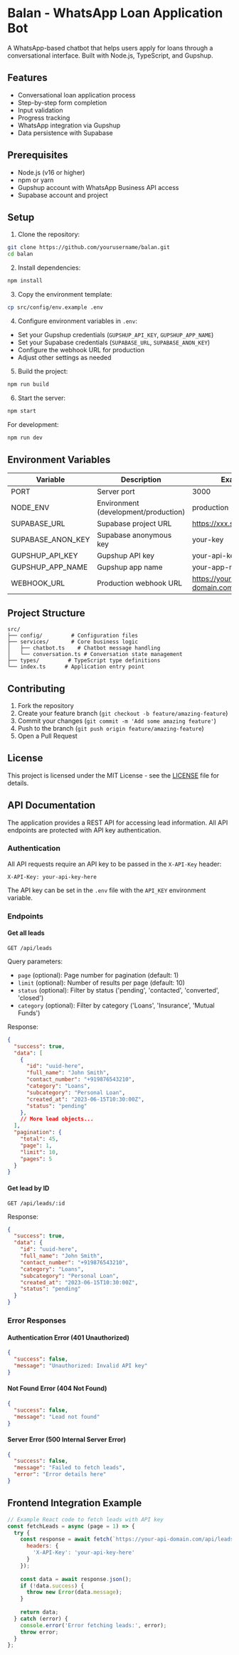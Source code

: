# Balan - WhatsApp Loan Application Bot

A WhatsApp-based chatbot that helps users apply for loans through a conversational interface. Built with Node.js, TypeScript, and Gupshup.

## Features

- Conversational loan application process
- Step-by-step form completion
- Input validation
- Progress tracking
- WhatsApp integration via Gupshup
- Data persistence with Supabase

## Prerequisites

- Node.js (v16 or higher)
- npm or yarn
- Gupshup account with WhatsApp Business API access
- Supabase account and project

## Setup

1. Clone the repository:
```bash
git clone https://github.com/yourusername/balan.git
cd balan
```

2. Install dependencies:
```bash
npm install
```

3. Copy the environment template:
```bash
cp src/config/env.example .env
```

4. Configure environment variables in `.env`:
- Set your Gupshup credentials (`GUPSHUP_API_KEY`, `GUPSHUP_APP_NAME`)
- Set your Supabase credentials (`SUPABASE_URL`, `SUPABASE_ANON_KEY`)
- Configure the webhook URL for production
- Adjust other settings as needed

5. Build the project:
```bash
npm run build
```

6. Start the server:
```bash
npm start
```

For development:
```bash
npm run dev
```

## Environment Variables

| Variable | Description | Example |
|----------|-------------|---------|
| PORT | Server port | 3000 |
| NODE_ENV | Environment (development/production) | production |
| SUPABASE_URL | Supabase project URL | https://xxx.supabase.co |
| SUPABASE_ANON_KEY | Supabase anonymous key | your-key |
| GUPSHUP_API_KEY | Gupshup API key | your-api-key |
| GUPSHUP_APP_NAME | Gupshup app name | your-app-name |
| WEBHOOK_URL | Production webhook URL | https://your-domain.com/api/webhook |

## Project Structure

```
src/
├── config/         # Configuration files
├── services/       # Core business logic
│   ├── chatbot.ts    # Chatbot message handling
│   └── conversation.ts # Conversation state management
├── types/         # TypeScript type definitions
└── index.ts      # Application entry point
```

## Contributing

1. Fork the repository
2. Create your feature branch (`git checkout -b feature/amazing-feature`)
3. Commit your changes (`git commit -m 'Add some amazing feature'`)
4. Push to the branch (`git push origin feature/amazing-feature`)
5. Open a Pull Request

## License

This project is licensed under the MIT License - see the [LICENSE](LICENSE) file for details.

## API Documentation

The application provides a REST API for accessing lead information. All API endpoints are protected with API key authentication.

### Authentication

All API requests require an API key to be passed in the `X-API-Key` header:

```
X-API-Key: your-api-key-here
```

The API key can be set in the `.env` file with the `API_KEY` environment variable.

### Endpoints

#### Get all leads

```http
GET /api/leads
```

Query parameters:
- `page` (optional): Page number for pagination (default: 1)
- `limit` (optional): Number of results per page (default: 10)
- `status` (optional): Filter by status ('pending', 'contacted', 'converted', 'closed')
- `category` (optional): Filter by category ('Loans', 'Insurance', 'Mutual Funds')

Response:

```json
{
  "success": true,
  "data": [
    {
      "id": "uuid-here",
      "full_name": "John Smith",
      "contact_number": "+919876543210",
      "category": "Loans",
      "subcategory": "Personal Loan",
      "created_at": "2023-06-15T10:30:00Z",
      "status": "pending"
    },
    // More lead objects...
  ],
  "pagination": {
    "total": 45,
    "page": 1,
    "limit": 10,
    "pages": 5
  }
}
```

#### Get lead by ID

```http
GET /api/leads/:id
```

Response:

```json
{
  "success": true,
  "data": {
    "id": "uuid-here",
    "full_name": "John Smith",
    "contact_number": "+919876543210",
    "category": "Loans",
    "subcategory": "Personal Loan",
    "created_at": "2023-06-15T10:30:00Z",
    "status": "pending"
  }
}
```

### Error Responses

#### Authentication Error (401 Unauthorized)

```json
{
  "success": false,
  "message": "Unauthorized: Invalid API key"
}
```

#### Not Found Error (404 Not Found)

```json
{
  "success": false,
  "message": "Lead not found"
}
```

#### Server Error (500 Internal Server Error)

```json
{
  "success": false,
  "message": "Failed to fetch leads",
  "error": "Error details here"
}
```

## Frontend Integration Example

```javascript
// Example React code to fetch leads with API key
const fetchLeads = async (page = 1) => {
  try {
    const response = await fetch(`https://your-api-domain.com/api/leads?page=${page}`, {
      headers: {
        'X-API-Key': 'your-api-key-here'
      }
    });
    
    const data = await response.json();
    if (!data.success) {
      throw new Error(data.message);
    }
    
    return data;
  } catch (error) {
    console.error('Error fetching leads:', error);
    throw error;
  }
};